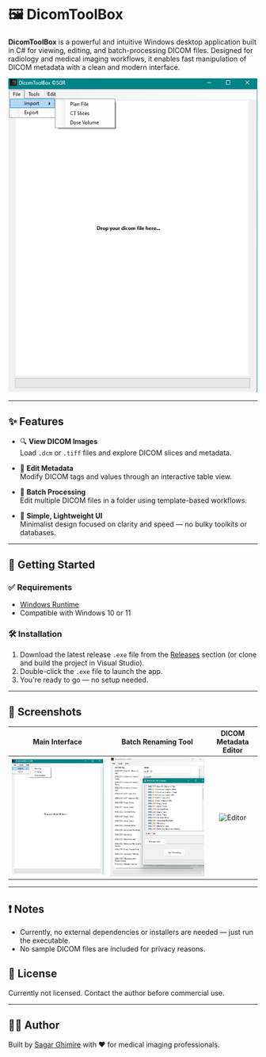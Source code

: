 # 🖼️ DicomToolBox

**DicomToolBox** is a powerful and intuitive Windows desktop application built in C# for viewing, editing, and batch-processing DICOM files. Designed for radiology and medical imaging workflows, it enables fast manipulation of DICOM metadata with a clean and modern interface.

![DicomToolBox Screenshot](https://raw.githubusercontent.com/sghmire/DicomToolBox/main/ss/main_interface.png)

---

## ✨ Features

- 🔍 **View DICOM Images**  
  Load `.dcm` or `.tiff` files and explore DICOM slices and metadata.

- 🧩 **Edit Metadata**  
  Modify DICOM tags and values through an interactive table view.

- 📂 **Batch Processing**  
  Edit multiple DICOM files in a folder using template-based workflows.

- 🧠 **Simple, Lightweight UI**  
  Minimalist design focused on clarity and speed — no bulky toolkits or databases.

---

## 🚀 Getting Started

### ✅ Requirements

- [Windows Runtime](https://learn.microsoft.com/en-us/windows/apps/windows-app-sdk/)
- Compatible with Windows 10 or 11

### 🛠️ Installation

1. Download the latest release `.exe` file from the [Releases](https://github.com/sghmire/DicomToolBox/releases) section (or clone and build the project in Visual Studio).
2. Double-click the `.exe` file to launch the app.
3. You're ready to go — no setup needed.

---

## 📸 Screenshots

| Main Interface | Batch Renaming Tool | DICOM Metadata Editor |
|:--:|:--:|:--:|
| ![Main](https://raw.githubusercontent.com/sghmire/DicomToolBox/main/ss/main_interface.png) | ![Batch](https://raw.githubusercontent.com/sghmire/DicomToolBox/main/ss/batch_renamer.png) | ![Editor](https://raw.githubusercontent.com/sghmire/DicomToolBox/main/ss/dicom_anynon.png) |

---

## ❗ Notes

- Currently, no external dependencies or installers are needed — just run the executable.
- No sample DICOM files are included for privacy reasons.


## 📄 License

Currently not licensed. Contact the author before commercial use.

---

## 🙋‍♂️ Author

Built by [Sagar Ghimire](https://github.com/sghmire) with ❤️ for medical imaging professionals.

